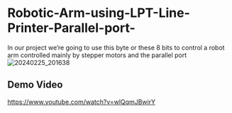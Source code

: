 # Robotic-Arm-using-LPT-Line-Printer-Parallel-port-
In our project we’re going to use this byte or these 8 bits to control a robot arm controlled mainly by stepper motors and the parallel port
![20240225_201638](https://github.com/user-attachments/assets/65cc9054-768c-4854-bb2f-16e01f41f6c2)



## Demo Video
https://www.youtube.com/watch?v=wlQqmJBwirY
